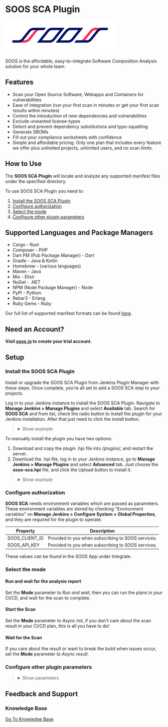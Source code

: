 # SOOS SCA Plugin

<img src="assets/SOOS_logo.png" style="margin-bottom: 10px;" width="350" alt="SOOS Icon">

SOOS is the affordable, easy-to-integrate Software Composition Analysis solution for your whole team.

## Features
- Scan your Open Source Software, Webapps and Containers for vulnerabilities
- Ease of integration (run your first scan in minutes or get your first scan results within minutes)
- Control the introduction of new dependencies and vulnerabilities
- Exclude unwanted license-types
- Detect and prevent dependency substitutions and typo-squatting
- Generate SBOMs
- Fill out your compliance worksheets with confidence
- Simple and affordable pricing. Only one plan that includes every feature we offer plus unlimited projects, unlimited users, and no scan limits.

## How to Use

The **SOOS SCA Plugin** will locate and analyze any supported manifest files under the specified directory.

To use SOOS SCA Plugin you need to:

1. [Install the SOOS SCA Plugin](#install-the-soos-sca-plugin)
2. [Configure authorization](#configure-authorization)
3. [Select the mode](#select-the-mode)
4. [Configure other plugin parameters](#configure-other-plugin-parameters)

## Supported Languages and Package Managers

* Cargo - Rust
* Composer - PHP
* Dart PM (Pub Package Manager) - Dart
* Gradle - Java & Kotlin
* Homebrew - (various languages)
* Maven - Java
* Mix - Elixir
* NuGet - .NET
* NPM (Node Package Manager) - Node 
* PyPI - Python 
* Rebar3 - Erlang
* Ruby Gems - Ruby

Our full list of supported manifest formats can be found [here](https://kb.soos.io/help/soos-languages-supported).

## Need an Account?
**Visit [soos.io](https://app.soos.io/register) to create your trial account.**

## Setup

### Install the SOOS SCA Plugin

Install or upgrade the SOOS SCA Plugin from Jenkins Plugin Manager with these steps. Once complete, you’re all set to add a SOOS SCA step to your projects.

Log in to your Jenkins instance to install the SOOS SCA Plugin. Navigate to **Manage Jenkins > Manage Plugins** and select **Available** tab. Search for **SOOS SCA** and from list, check the radio button to install the plugin for your Jenkins installation. After that just need to click the install button.

<blockquote style="margin-bottom: 10px;">
<details>
<summary> Show example </summary>

<img src="assets/prompt-image-to-show.png" style="margin-top: 10px; margin-bottom: 10px;" alt="Prompt-image-to-show">

</details>
</blockquote>

To manually install the plugin you have two options:

1.  Download and copy the plugin .hpi file into <jenkins-home>/plugins/, and restart the server.
2.  Download the .hpi file, log in to your Jenkins instance, go to **Manage Jenkins > Manage Plugins** and select **Advanced** tab. Just choose the **soos-sca.hpi** file, and click the Upload button to install it.

<blockquote style="margin-bottom: 10px;">
<details>
<summary> Show example </summary>

<img src="assets/upload-plugin-hpi-example.png" style="margin-top: 10px; margin-bottom: 10px;" alt="Upload Plugin Example">

</details>
</blockquote>

### Configure authorization

**SOOS SCA** needs environment variables which are passed as parameters. These environment variables are stored by checking "Environment variables" on **Manage Jenkins > Configure System > Global Properties**, and they are required for the plugin to operate.

| Property | Description |
| --- | --- |
| SOOS_CLIENT_ID | Provided to you when subscribing to SOOS services. |
| SOOS_API_KEY | Provided to you when subscribing to SOOS services. |

These values can be found in the SOOS App under Integrate.

### Select the mode

#### Run and wait for the analysis report
Set the **Mode** parameter to *Run and wait*, then you can run the plans in your CI/CD, and wait for the scan to complete.

#### Start the Scan
Set the **Mode** parameter to *Async init*, if you don't care about the scan result in your CI/CD plan, this is all you have to do!

#### Wait for the Scan
If you care about the result or want to break the build when issues occur, set the **Mode** parameter to *Async result*.

### Configure other plugin parameters

<blockquote style="margin-bottom: 10px;">
<details>
<summary> Show parameters </summary>

| Select/Inputs | Default | Description |
| --- | --- | --- |
| Project Name | ""  | REQUIRED. A custom project name that will present itself as a collection of test results within your soos.io dashboard. |
| Mode | "Run and wait"  | Running mode, alternatives: "Async init" - "Async result" |
| Directories To Exclude | ""  | List (comma separated) of directories (relative to ./) to exclude from the search for manifest files. Example - Correct: bin/start/ ... Example - Incorrect: ./bin/start/ ... Example - Incorrect: /bin/start/'|
| Files To Exclude | ""  | List (comma separated) of files (relative to ./) to exclude from the search for manifest files. Example - Correct: bin/start/manifest.txt ... Example - Incorrect: ./bin/start/manifest.txt ... Example - Incorrect: /bin/start/manifest.txt' |
| On Failure | "Fail the build"  | Stop the building in case of failure, alternative: "Continue on failure" |
| Analysis Result Max Wait | 300  | Maximum seconds to wait for Analysis Result before exiting with error. |
| Analysis Result Polling Interval | 10  | Polling interval (in seconds) for analysis result completion (success/failure.). Min 10. |
| API Base URL | "https://api.soos.io/api/"  | The API BASE URI provided to you when subscribing to SOOS services. |

</details>
</blockquote>

## Feedback and Support
### Knowledge Base
[Go To Knowledge Base](https://kb.soos.io/help)

